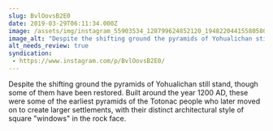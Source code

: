 ```yaml
---
slug: BvlOovsB2E0
date: 2019-03-29T06:11:34.000Z
image: /assets/img/instagram_55903534_128799624852120_1948220441558058051_n_18050370250033312.jpg
image_alt: "Despite the shifting ground the pyramids of Yohualichan still stand, though some of them have been restored. Built around the year 1200 AD, these were some of the earliest pyramids of the Totonac people who later moved on to create larger settlements, with their distinct architectural style of square 'windows' in the rock face."
alt_needs_review: true
syndication:
 - https://www.instagram.com/p/BvlOovsB2E0/
---
```


Despite the shifting ground the pyramids of Yohualichan still stand, though some of them have been restored. Built around the year 1200 AD, these were some of the earliest pyramids of the Totonac people who later moved on to create larger settlements, with their distinct architectural style of square "windows" in the rock face.

